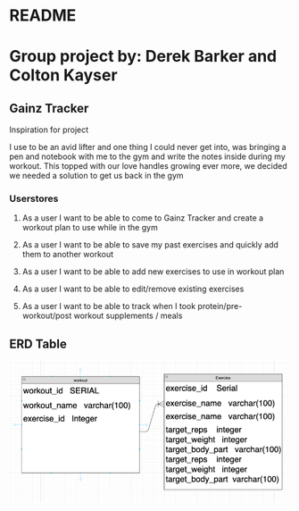 # README

# Group project by: Derek Barker and Colton Kayser

## Gainz Tracker

Inspiration for project

I use to be an avid lifter and one thing I could never get into, was bringing a pen and notebook with me to the gym and write the notes inside during my workout. This topped with our love handles growing ever more, we decided we needed a solution to get us back in the gym

### Userstores
1. As a user I want to be able to come to Gainz Tracker and create a workout plan to use while in the gym

2. As a user I want to be able to save my past exercises and quickly add them to another workout

3. As a user I want to be able to add new exercises to use in workout plan

4. As a user I want to be able to edit/remove existing exercises

5. As a user I want to be able to track when I took protein/pre-workout/post workout supplements / meals

## ERD Table

![ERD Tables](https://raw.githubusercontent.com/Hiaximize/Unit4GroupProject/master/Relational%20Tables.png)
